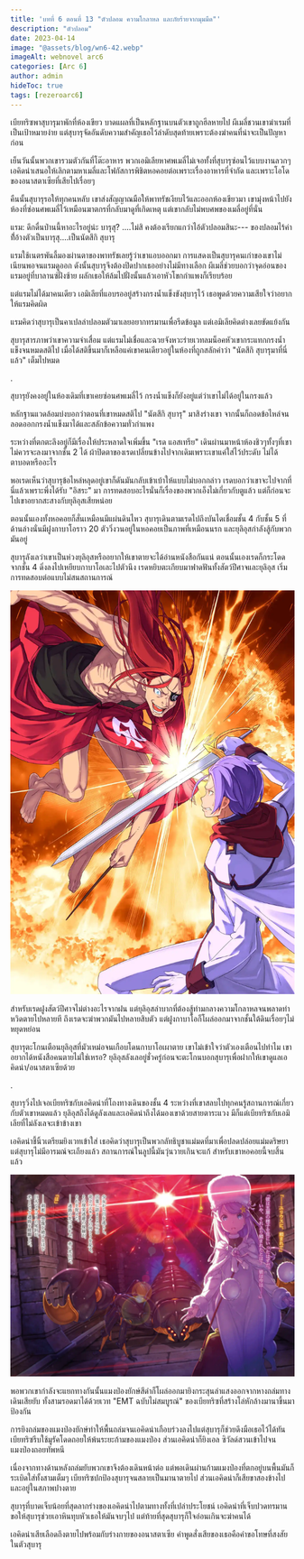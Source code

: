 ```yaml
---
title: 'บทที่ 6 ตอนที่ 13 "ตัวปลอม ความโกลาหล และภัยร้ายจากมุมมืด"'
description: "ตัวปลอม"
date: 2023-04-14
image: "@assets/blog/wn6-42.webp"
imageAlt: webnovel arc6
categories: [Arc 6]
author: admin
hideToc: true
tags: [rezeroarc6]
---
```


เบียทริซพาสุบารุมาพักที่ห้องเขียว บาดแผลที่เป็นหลักฐานบนตัวเขาถูกฮีลหายไป ผีเมลี่ชวนเขาฆ่าเรมที่เป็นเป้าหมายง่าย แต่สุบารุจัดอันดับความสำคัญเธอไว้ลำดับสุดท้ายเพราะต้องฆ่าคนที่น่าจะเป็นปัญหาก่อน

เย็นวันนั้นพวกเขารวมตัวกันที่โต๊ะอาหาร พวกเอมิเลียหาศพเมลี่ไม่เจอทั้งที่สุบารุซ่อนไว้แบบงานลวกๆ เอคิดน่าเสนอให้เลิกตามหาเมลี่และโฟกัสการพิชิตหอคอยต่อเพราะเรื่องอาหารที่จำกัด และเพราะโอโดของอนาสตาเซียที่เสียไปเรื่อยๆ

คืนนั้นสุบารุรอให้ทุกคนหลับ เขาส่งสัญญาณมือให้พาทรัชเงียบไว้และออกห้องเขียวมา เขามุ่งหน้าไปยังห้องที่ซ่อนศพเมลี่ไว้เหมือนฆาตกรที่กลับมาดูที่เกิดเหตุ แต่เขากลับไม่พบศพของเมลี่อยู่ที่นั่น

แรม: ดึกดื่นป่านนี้หาอะไรอยู่น่ะ บารุสุ? ....ไม่สิ คงต้องเรียกแกว่าไอ้ตัวปลอมสินะ--- ของปลอมไร้ค่าที่้อ้างตัวเป็นบารุสุ....เป็นนัตสึกิ สุบารุ

แรมใช้เนตรพันลี้มองผ่านตาของพาทรัชเลยรู้ว่าเขาแอบออกมา การแสดงเป็นสุบารุคนเก่าของเขาไม่เนียนพอจนแรมดูออก ดังนั้นสุบารุจึงต้องปิดปากเธออย่างไม่มีทางเลือก ผีเมลี่ช่วยบอกว่าจุดอ่อนของแรมอยู่ที่บาลานซ์ฝั่งซ้าย ผลักเธอให้ล้มไปฝั่งนั้นแล้วเอาหัวโขกกำแพงก็เรียบร้อย

แต่แรมไม่ได้มาคนเดียว เอมิเลียที่แอบรออยู่สร้างกรงน้ำแข็งขังสุบารุไว้ เธอพูดด้วยความเสียใจว่าอยากให้แรมคิดผิด

แรมคิดว่าสุบารุเป็นคาเปลล่าปลอมตัวมาเลยอยากทรมานเพื่อรีดข้อมูล แต่เอมิเลียคิดต่างเลยขัดแย้งกัน

สุบารุสารภาพว่าเขาความจำเสื่อม แต่แรมไม่เชื่อและฉวยจังหวะร่ายเวทลมน็อคหัวเขากระแทกกรงน้ำแข็งจนหมดสติไป เมื่อได้สติขึ้นมาก็เหลือแค่เขาคนเดียวอยู่ในห้องที่ถูกสลักคำว่า "นัตสึกิ สุบารุมาที่นี่แล้ว" เต็มไปหมด

.

สุบารุยังคงอยู่ในห้องเดิมที่เขาเคยซ่อนศพเมลี่ไว้ กรงน้ำแข็งก็ยังอยู่แต่ว่าเขาไม่ได้อยู่ในกรงแล้ว

หลักฐานแวดล้อมบ่งบอกว่าตอนที่เขาหมดสติไป "นัตสึกิ สุบารุ" มาสิงร่างเขา จากนั้นก็ถอดข้อไหล่จนลอดออกกรงน้ำแข็งมาได้และสลักข้อความทั่วกำแพง

ระหว่างที่ตกตะลึงอยู่ก็มีเรื่องให้ประหลาดใจเพิ่มขึ้น "เรด แอสเทรีย" เดินผ่านมาหน้าห้องชิวๆทั้งๆที่เขาไม่ควรจะลงมาจากชั้น 2 ได้ ผ้าปิดตาของเรดเปลี่ยนข้างไปจากเดิมเพราะเขาแค่ใส่ไว้ประดับ ไม่ได้ตาบอดหรืออะไร

พอเรดเห็นว่าสุบารุข้อไหล่หลุดอยู่เขาก็ดันมันกลับเข้าเบ้าให้แบบไม่บอกกล่าว เรดบอกว่าเขาจะไปจากที่นี่แล้วเพราะพึ่งได้รับ "อิสระ" มา การทดสอบอะไรนั่นก็เรื่องของพวกเอ็งไม่เกี่ยวกับตูแล้ว แต่ก็ก่อนจะไปเขาอยากสะสางกับยุลิอุสเสียหน่อย

ตอนนั้นเองทั้งหอคอยก็สั่นเหมือนมีแผ่นดินไหว สุบารุเดินตามเรดไปถึงบันไดเชื่อมชั้น 4 กับชั้น 5 ที่ด้านล่างนั่นมีฝูงกาบาโอราว 20 ตัววิ่งวนอยู่ในหอคอยเป็นภาพที่เหมือนนรก และยุลิอุสกำลังสู้กับพวกมันอยู่

สุบารุลังเลว่าเขาเป็นห่วงยุลิอุสหรืออยากให้เขาตายจะได้อ่านหนังสือกันแน่ ตอนนั้นเองเรดก็กระโดดจากชั้น 4 ดิ่งลงไปเหยียบกาบาโอเละไปตัวนึง เรดหยิบตะเกียบมาฟาดฟันทั้งสัตว์ปีศาจและยุลิอุส เริ่มการทดสอบต่อแบบไม่สนสถานการณ์

![Pleiades Watchtower](../../assets/blog/wn6-43.webp)

สำหรับเรดฝูงสัตว์ปีศาจไม่ต่างอะไรจากฝน แต่ยุลิอุสลำบากที่ต้องสู้ท่ามกลางความโกลาหลจนพลาดท่าหวิดตายไปหลายที ถึงเรดจะฆ่าพวกมันไปหลายสิบตัว แต่ฝูงกาบาโอก็โผล่ออกมาจากชั้นใต้ดินเรื่อยๆไม่หยุดหย่อน

สุบารุตะโกนเตือนยุลิอุสที่มัวเหม่อจนเกือบโดนกาบาโอเผาตาย เขาไม่เข้าใจว่าตัวเองเตือนไปทำไม เขาอยากได้หนังสือคนตายไม่ใช่เหรอ? ยุลิอุสลังเลอยู่ชั่วครู่ก่อนจะตะโกนบอกสุบารุเพื่อฝากให้เขาดูแลเอคิดน่า/อนาสตาเซียด้วย

.


สุบารุวิ่งไปเจอเบียทริซกับเอคิดน่าที่โถงทางเดินของชั้น 4 ระหว่างที่เขาสลบไปทุกคนรู้สถานการณ์เกี่ยวกับตัวเขาหมดแล้ว ยุลิอุสถึงได้ดูลังเลและเอคิดน่าถึงได้มองเขาด้วยสายตาระแวง มีก็แต่เบียทริซกับเอมิเลียที่ไม่ลังเลจะเข้าข้างเขา

เอคิดน่าชี้นิ้วเตรียมยิงเวทเข้าใส่ เธอคิดว่าสุบารุเป็นพวกลัทธิบูชาแม่มดที่มาเพื่อปลดปล่อยแม่มดริษยา แต่สุบารุไม่มีอารมณ์จะเถียงแล้ว สถานการณ์ในลูปนี้มันวุ่นวายเกินจะแก้ สำหรับเขาหอคอยนี้จบสิ้นแล้ว

![Pleiades Watchtower](../../assets/blog/wn6-44.webp)

พอพวกเขากำลังจะแยกทางกันนั้นแมงป่องยักษ์สีดำก็โผล่ออกมายิงกระสุนลำแสงออกจากหางถล่มทางเดินเสียยับ ทั้งสามรอดมาได้ด้วยเวท "EMT ฉบับไม่สมบูรณ์" ของเบียทริซที่สร้างโล่หักล้างมานาขึ้นมาป้องกัน

การยิงถล่มของแมงป่องยักษ์ทำให้พื้นถล่มจนเอคิดน่าเกือบร่วงลงไปแต่สุบารุก็ช่วยดึงมือเธอไว้ได้ทัน เบียทริซรีบใช้มูรัคโดดถอยให้พ้นระยะก้ามของแมงป่อง ส่วนเอคิดน่าก็ยิงเอล ซิวัลด์สวนเข้าไปจนแมงป่องถอยทัพหนี

เนื่องจากทางด้านหลังถล่มยับพวกเขาจึงต้องเดินหน้าต่อ แต่พอเดินผ่านก้ามแมงป่องที่ตกอยู่บนพื้นมันก็ระเบิดใส่ทั้งสามเต็มๆ เบียทริซปกป้องสุบารุจนสลายเป็นมานาตายไป ส่วนเอคิดน่าก็เสียขาสองข้างไปและอยู่ในสภาพปางตาย

สุบารุที่บาดเจ็บน้อยที่สุดลากร่างของเอคิดน่าไปตามทางทั้งที่เปล่าประโยชน์ เอคิดน่าที่เจ็บปวดทรมานขอให้สุบารุช่วยเอาหินทุบหัวเธอให้มันจบๆไป แต่ท้ายที่สุดสุบารุก็ใจอ่อนเกินจะฆ่าคนได้

เอคิดน่าเสียเลือดถึงตายไปพร้อมกับร่างกายของอนาสตาเซีย คำพูดสั่งเสียของเธอคือคำขอโทษที่สงสัยในตัวสุบารุ